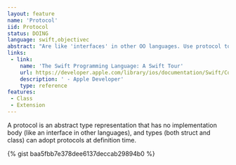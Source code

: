 ```yaml
---
layout: feature
name: 'Protocol'
iid: Protocol
status: DOING
language: swift,objectivec
abstract: "Are like 'interfaces' in other OO languages. Use protocol to declare a protocol. Classes, enumerations, and structs can all adopt protocols."
links:
 - link:
    name: 'The Swift Programming Language: A Swift Tour'
    url: https://developer.apple.com/library/ios/documentation/Swift/Conceptual/Swift_Programming_Language/GuidedTour.html#//apple_ref/doc/uid/TP40014097-CH2-ID1
    description: ' - Apple Developer'
    type: reference
features:
 - Class
 - Extension
---
```


A protocol is an abstract type representation that has no implementation body (like an interface in other languages), 
and types (both struct and class) can adopt protocols at definition time.

{% gist baa5fbb7e378dee6137deccab29894b0 %}

<!--
```
// Defining
protocol ExampleProtocol {
    var simpleDescription: String { get }
    mutating func adjust()
}


// Adopting
class SimpleClass: ExampleProtocol {
    var simpleDescription: String = "A very simple class."
    var anotherProperty: Int = 69105
    func adjust() {
        simpleDescription += "  Now 100% adjusted."
    }
}


// Using
var a = SimpleClass()
a.adjust()
```
-->